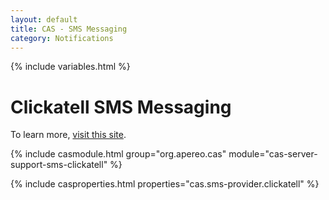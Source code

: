 ```yaml
---
layout: default
title: CAS - SMS Messaging
category: Notifications
---
```


{% include variables.html %}

# Clickatell SMS Messaging

To learn more, [visit this site](http://www.clickatell.com/).

{% include casmodule.html group="org.apereo.cas" module="cas-server-support-sms-clickatell" %}

{% include casproperties.html properties="cas.sms-provider.clickatell" %}
